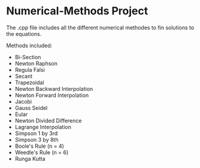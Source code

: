 # Numerical-Methods Project
The .cpp file includes all the different numerical methodes to fin solutions to the equations.

Methods included:
- Bi-Section
- Newton Raphson
- Regula Falsi
- Secant
- Trapezoidal
- Newton Backward Interpolation
- Newton Forward Interpolation
- Jacobi
- Gauss Seidel
- Eular
- Newton Divided Difference
- Lagrange Interpolation
- Simpson 1 by 3rd
- Simpson 3 by 8th
- Boole's Rule (n = 4)
- Weedle's Rule (n = 6)
- Runga Kutta
